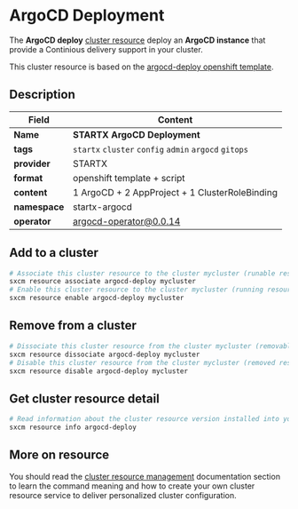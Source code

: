 # ArgoCD Deployment

The **ArgoCD deploy** [cluster resource](../../4-cluster-resources) deploy an **ArgoCD instance** that provide a Continious delivery support in your cluster.

This cluster resource is based on the [argocd-deploy openshift template](https://raw.githubusercontent.com/startxfr/sxcm/main/src/resources/argocd-deploy.yml).

## Description

| Field         | Content                                               |
| ------------- | ----------------------------------------------------- |
| **Name**      | **STARTX ArgoCD Deployment**                          |
| **tags**      | `startx` `cluster` `config` `admin` `argocd` `gitops` |
| **provider**  | STARTX                                                |
| **format**    | openshift template + script                           |
| **content**   | 1 ArgoCD + 2 AppProject + 1 ClusterRoleBinding        |
| **namespace** | startx-argocd                                         |
| **operator**  | argocd-operator@0.0.14                                |

## Add to a cluster

```bash
# Associate this cluster resource to the cluster mycluster (runable resource)
sxcm resource associate argocd-deploy mycluster
# Enable this cluster resource to the cluster mycluster (running resource)
sxcm resource enable argocd-deploy mycluster
```

## Remove from a cluster

```bash
# Dissociate this cluster resource from the cluster mycluster (removable resource)
sxcm resource dissociate argocd-deploy mycluster
# Disable this cluster resource from the cluster mycluster (removed resource)
sxcm resource disable argocd-deploy mycluster
```

## Get cluster resource detail

```bash
# Read information about the cluster resource version installed into your host (local)
sxcm resource info argocd-deploy
```

## More on resource

You should read the [cluster resource management](../../4-cluster-resources) documentation section to learn the command
meaning and how to create your own cluster resource service to deliver personalized cluster configuration.
